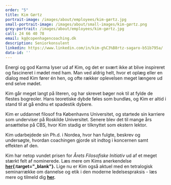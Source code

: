 ```yaml
---
order: "5"
title: Kim Gørtz
portrait-image: /images/about/employees/kim-gørtz.jpg
small-portrait-image: /images/about/small-images/kim-gørtz.png
grey-portrait: /images/about/employees/kim-gørtz.jpg
call: 24 66 40 78
email: kg@copenhagencoaching.dk
description: Seniorkonsulent
linkedin: https://www.linkedin.com/in/kim-g%C3%B8rtz-sagaro-b51b795a/
data-id: ''
---
```


Energi og god Karma lyser ud af Kim, og det er svært ikke at blive inspireret og fascineret i mødet med ham. Man ved aldrig helt, hvor et oplæg eller en dialog med Kim fører én hen, og ofte rækker oplevelsen meget længere ud end selve mødet.

Kim går meget langt på literen, og har skrevet bøger nok til at fylde de flestes bogreoler. Hans teoretiske dybde føles som bundløs, og Kim er altid i stand til at gå endnu et spadestik dybere.

Kim er uddannet filosof fra Københavns Universitet, og startede sin karriere som underviser på Roskilde Universitet. Senere blev det til mange års ansættelse på CBS, hvor Kim stadig er tilknyttet som ekstern lektor.

Kim udarbejdede sin Ph.d. i Nordea, hvor han fulgte, beskrev og undersøgte, hvordan coachingen gjorde sit indtog i koncernen samt effekten af den.

Kim har netop vundet prisen for *Årets Filosofiske Initiativ* ud af et meget stærkt felt af nominerede. Læs mere om Kims anerkendelse **[her](https://dsfp.dk/){:target="_blank"}.** Lige nu er Kim også aktuel med en tetralogisk seminarrække om dannelse og etik i den moderne ledelsespraksis - læs mere og tilmeld dig **[her](/inspiration/seminar-med-kim/).**

